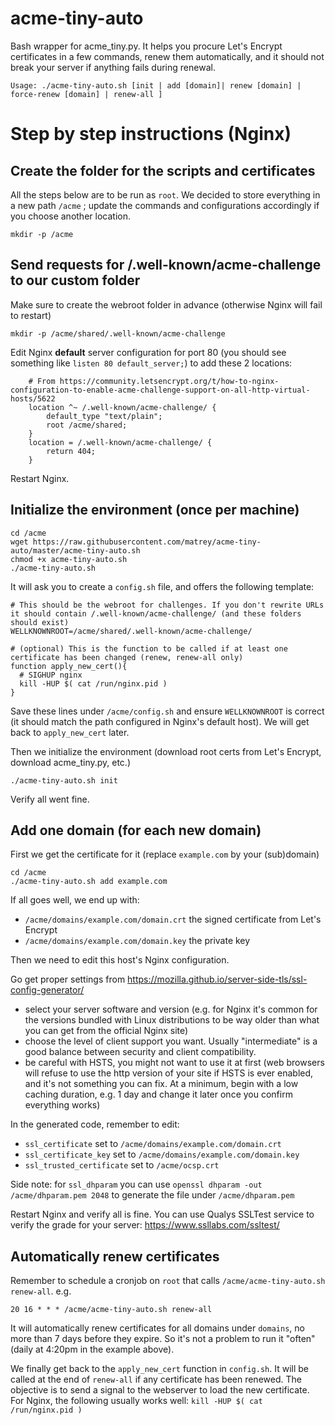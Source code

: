 # acme-tiny-auto
Bash wrapper for acme_tiny.py. It helps you procure Let's Encrypt certificates in a few commands, renew them automatically, and it should not break your server if anything fails during renewal.

```
Usage: ./acme-tiny-auto.sh [init | add [domain]| renew [domain] | force-renew [domain] | renew-all ]
```

# Step by step instructions (Nginx)

## Create the folder for the scripts and certificates

All the steps below are to be run as `root`. We decided to store everything in a new path `/acme` ; update the commands and configurations accordingly if you choose another location.

```
mkdir -p /acme
```

## Send requests for /.well-known/acme-challenge to our custom folder

Make sure to create the webroot folder in advance (otherwise Nginx will fail to restart)

```
mkdir -p /acme/shared/.well-known/acme-challenge
```

Edit Nginx **default** server configuration for port 80 (you should see something like `listen 80 default_server;`) to add these 2 locations:
```   
    # From https://community.letsencrypt.org/t/how-to-nginx-configuration-to-enable-acme-challenge-support-on-all-http-virtual-hosts/5622 
    location ^~ /.well-known/acme-challenge/ {
        default_type "text/plain";
        root /acme/shared;
    }
    location = /.well-known/acme-challenge/ {
        return 404;
    }

```
Restart Nginx.

## Initialize the environment (once per machine)

```
cd /acme
wget https://raw.githubusercontent.com/matrey/acme-tiny-auto/master/acme-tiny-auto.sh
chmod +x acme-tiny-auto.sh
./acme-tiny-auto.sh
```

It will ask you to create a `config.sh` file, and offers the following template:
```
# This should be the webroot for challenges. If you don't rewrite URLs it should contain /.well-known/acme-challenge/ (and these folders should exist)
WELLKNOWNROOT=/acme/shared/.well-known/acme-challenge/

# (optional) This is the function to be called if at least one certificate has been changed (renew, renew-all only)
function apply_new_cert(){
  # SIGHUP nginx
  kill -HUP $( cat /run/nginx.pid )
}
```
Save these lines under `/acme/config.sh` and ensure `WELLKNOWNROOT` is correct (it should match the path configured in Nginx's default host). We will get back to `apply_new_cert` later.

Then we initialize the environment (download root certs from Let's Encrypt, download acme_tiny.py, etc.)
```
./acme-tiny-auto.sh init
```
Verify all went fine.

## Add one domain (for each new domain)

First we get the certificate for it (replace `example.com` by your (sub)domain)
```
cd /acme
./acme-tiny-auto.sh add example.com
```
If all goes well, we end up with:
* `/acme/domains/example.com/domain.crt` the signed certificate from Let's Encrypt
* `/acme/domains/example.com/domain.key` the private key

Then we need to edit this host's Nginx configuration.

Go get proper settings from https://mozilla.github.io/server-side-tls/ssl-config-generator/ 
* select your server software and version (e.g. for Nginx it's common for the versions bundled with Linux distributions to be way older than what you can get from the official Nginx site)
* choose the level of client support you want. Usually "intermediate" is a good balance between security and client compatibility.
* be careful with HSTS, you might not want to use it at first (web browsers will refuse to use the http version of your site if HSTS is ever enabled, and it's not something you can fix. At a minimum, begin with a low caching duration, e.g. 1 day and change it later once you confirm everything works)

In the generated code, remember to edit:
* `ssl_certificate` set to `/acme/domains/example.com/domain.crt`
* `ssl_certificate_key` set to `/acme/domains/example.com/domain.key`
* `ssl_trusted_certificate` set to `/acme/ocsp.crt`

Side note: for `ssl_dhparam` you can use `openssl dhparam -out /acme/dhparam.pem 2048` to generate the file under `/acme/dhparam.pem`

Restart Nginx and verify all is fine. 
You can use Qualys SSLTest service to verify the grade for your server: https://www.ssllabs.com/ssltest/

## Automatically renew certificates

Remember to schedule a cronjob on `root` that calls `/acme/acme-tiny-auto.sh renew-all`.
e.g.
```
20 16 * * * /acme/acme-tiny-auto.sh renew-all
```

It will automatically renew certificates for all domains under `domains`, no more than 7 days before they expire. So it's not a problem to run it "often" (daily at 4:20pm in the example above).

We finally get back to the `apply_new_cert` function in `config.sh`. It will be called at the end of `renew-all` if any certificate has been renewed. The objective is to send a signal to the webserver to load the new certificate.
For Nginx, the following usually works well: `kill -HUP $( cat /run/nginx.pid )`

